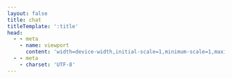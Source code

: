 ```yaml
---
layout: false
title: chat
titleTemplate: ':title'
head:
  - - meta
    - name: viewport
      content: 'width=device-width,initial-scale=1,minimum-scale=1,maximum-scale=1,user-scalable=no,viewport-fit=cover'
  - - meta
    - charset: 'UTF-8'
---
```


<script setup>
import Chat from './index.vue'
</script>

<ClientOnly>
  <Chat />
</ClientOnly>
